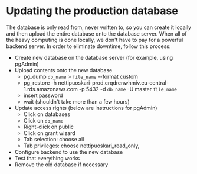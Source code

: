 # Updating the production database

The database is only read from, never written to, so you can create it locally and then upload the entire database onto the database server. When all of the heavy computing is done locally, we don't have to pay for a powerful backend server. In order to eliminate downtime, follow this process:

* Create new database on the database server (for example, using pgAdmin)
* Upload contents onto the new database
    * pg_dump `db_name` > `file_name` --format custom
    * pg_restore -h nettipuoskari-prod.crqdrenwhmiv.eu-central-1.rds.amazonaws.com -p 5432 -d `db_name` -U master `file_name`
    * insert password
    * wait (shouldn't take more than a few hours)
* Update access rights (below are instructions for pgAdmin)
    * Click on databases
    * Click on `db_name`
    * Right-click on public
    * Click on grant wizard
    * Tab selection: choose all
    * Tab privileges: choose nettipuoskari_read_only, 
* Configure backend to use the new database
* Test that everything works
* Remove the old database if necessary